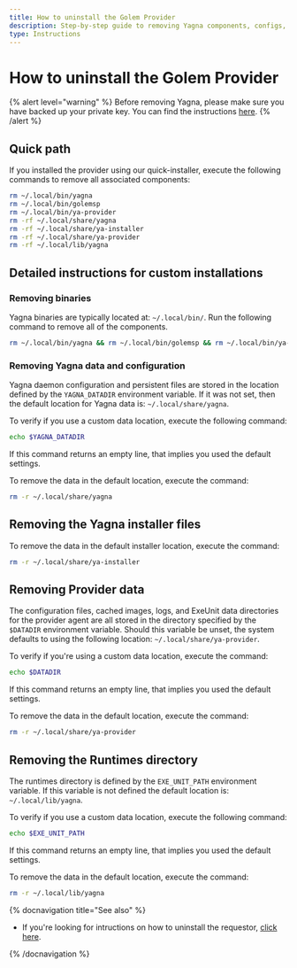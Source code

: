 ```yaml
---
title: How to uninstall the Golem Provider
description: Step-by-step guide to removing Yagna components, configs, and data for Providers.
type: Instructions
---
```


# How to uninstall the Golem Provider

{% alert level="warning" %}
Before removing Yagna, please make sure you have backed up your private key. You can find the instructions [here](/docs/providers/wallet/backup).
{% /alert %}

## Quick path

If you installed the provider using our quick-installer, execute the following commands to remove all associated components:

```bash
rm ~/.local/bin/yagna
rm ~/.local/bin/golemsp
rm ~/.local/bin/ya-provider
rm -rf ~/.local/share/yagna
rm -rf ~/.local/share/ya-installer
rm -rf ~/.local/share/ya-provider
rm -rf ~/.local/lib/yagna
```

## Detailed instructions for custom installations

### Removing binaries

Yagna binaries are typically located at: `~/.local/bin/`. Run the following command to remove all of the components.

```bash
rm ~/.local/bin/yagna && rm ~/.local/bin/golemsp && rm ~/.local/bin/ya-provider
```

### Removing Yagna data and configuration

Yagna daemon configuration and persistent files are stored in the location defined by the `YAGNA_DATADIR` environment variable. If it was not set, then the default location for Yagna data is: `~/.local/share/yagna`.

To verify if you use a custom data location, execute the following command:

```bash
echo $YAGNA_DATADIR
```

If this command returns an empty line, that implies you used the default settings.

To remove the data in the default location, execute the command:

```bash
rm -r ~/.local/share/yagna
```

## Removing the Yagna installer files

To remove the data in the default installer location, execute the command:

```bash
rm -r ~/.local/share/ya-installer
```

## Removing Provider data

The configuration files, cached images, logs, and ExeUnit data directories for the provider agent are all stored in the directory specified by the `$DATADIR` environment variable. Should this variable be unset, the system defaults to using the following location: `~/.local/share/ya-provider`.

To verify if you're using a custom data location, execute the command:

```bash
echo $DATADIR
```

If this command returns an empty line, that implies you used the default settings.

To remove the data in the default location, execute the command:

```bash
rm -r ~/.local/share/ya-provider
```

## Removing the Runtimes directory

The runtimes directory is defined by the `EXE_UNIT_PATH` environment variable. If this variable is not defined the default location is: `~/.local/lib/yagna`.

To verify if you use a custom data location, execute the following command:

```bash
echo $EXE_UNIT_PATH
```

If this command returns an empty line, that implies you used the default settings.

To remove the data in the default location, execute the command:

```bash
rm -r ~/.local/lib/yagna
```

{% docnavigation title="See also" %}

- If you're looking for intructions on how to uninstall the requestor, [click here](/docs/creators/tools/yagna/requestor-uninstallation).

{% /docnavigation %}
